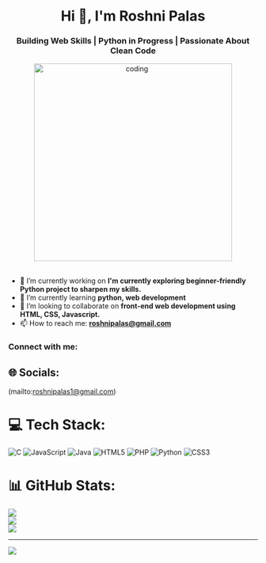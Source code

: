 <h1 align="center">Hi 👋, I'm Roshni Palas</h1>
<h3 align="center">Building Web Skills | Python in Progress | Passionate About Clean Code</h3>

<!-- Centered Image -->
<div align="center">
    <img alt="coding" width="400" src="https://thumbs.dreamstime.com/b/cartoon-girl-sitting-desk-laptop-front-her-ai-generated-image-cartoon-girl-sitting-desk-320199579.jpg">
</div>

<br/>

- 🔭 I’m currently working on **I'm currently exploring beginner-friendly Python project to sharpen my skills.**  
- 🌱 I’m currently learning **python, web development**  
- 👯 I’m looking to collaborate on **front-end web development using HTML, CSS, Javascript.**  
- 📫 How to reach me: **roshnipalas@gmail.com**

<h3 align="left">Connect with me:</h3>
<p align="left">
<!-- Add your social links here -->
</p>


## 🌐 Socials:
(mailto:roshnipalas1@gmail.com) 

# 💻 Tech Stack:
![C](https://img.shields.io/badge/c-%2300599C.svg?style=for-the-badge&logo=c&logoColor=white) ![JavaScript](https://img.shields.io/badge/javascript-%23323330.svg?style=for-the-badge&logo=javascript&logoColor=%23F7DF1E) ![Java](https://img.shields.io/badge/java-%23ED8B00.svg?style=for-the-badge&logo=openjdk&logoColor=white) ![HTML5](https://img.shields.io/badge/html5-%23E34F26.svg?style=for-the-badge&logo=html5&logoColor=white) ![PHP](https://img.shields.io/badge/php-%23777BB4.svg?style=for-the-badge&logo=php&logoColor=white) ![Python](https://img.shields.io/badge/python-3670A0?style=for-the-badge&logo=python&logoColor=ffdd54) ![CSS3](https://img.shields.io/badge/css3-%231572B6.svg?style=for-the-badge&logo=css3&logoColor=white)
# 📊 GitHub Stats:
![](https://github-readme-stats.vercel.app/api?username=Roshni4610&theme=ocean_dark&hide_border=false&include_all_commits=false&count_private=false)<br/>
![](https://nirzak-streak-stats.vercel.app/?user=Roshni4610&theme=ocean_dark&hide_border=false)<br/>
![](https://github-readme-stats.vercel.app/api/top-langs/?username=Roshni4610&theme=ocean_dark&hide_border=false&include_all_commits=false&count_private=false&layout=compact)

---
[![](https://visitcount.itsvg.in/api?id=Roshni4610&icon=0&color=0)](https://visitcount.itsvg.in)

<!-- Proudly created with GPRM ( https://gprm.itsvg.in ) -->
